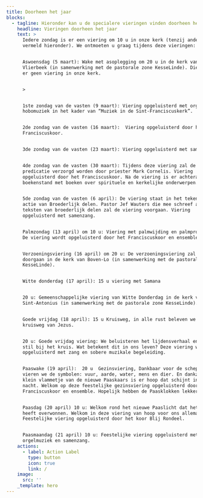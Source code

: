 ```yaml
---
title: Doorheen het jaar
blocks:
  - tagline: Hieronder kan u de specialere vieringen vinden doorheen het werkjaar.
    headline: Vieringen doorheen het jaar
    text: >
      Iedere zondag is er een viering om 10 u in onze kerk (tenzij anders
      vermeld hieronder). We ontmoeten u graag tijdens deze vieringen:


      Aswoensdag (5 maart): Wake met asoplegging om 20 u in de kerk van
      Vlierbeek (in samenwerking met de pastorale zone KesseLinde). Die avond is
      er geen viering in onze kerk.


      >


      1ste zondag van de vasten (9 maart): Viering opgeluisterd met orgel- en
      hobomuziek in het kader van “Muziek in de Sint-Franciscuskerk”. 


      2de zondag van de vasten (16 maart):  Viering opgeluisterd door het
      Franciscuskoor.


      3de zondag van de vasten (23 maart): Viering opgeluisterd met samenzang. 


      4de zondag van de vasten (30 maart): Tijdens deze viering zal de
      predicatie verzorgd worden door priester Mark Cornelis. Viering
      opgeluisterd door het Franciscuskoor. Na de viering is er achteraan een
      boekenstand met boeken over spirituele en kerkelijke onderwerpen.


      5de zondag van de vasten (6 april): De viering staat in het teken van de
      actie van Broederlijk delen. Pastor Jef Wauters die mee schreef aan de
      teksten van broederlijk delen zal de viering voorgaan. Viering
      opgeluisterd met samenzang. 


      Palmzondag (13 april) om 10 u: Viering met palmwijding en palmprocessie.
      De viering wordt opgeluisterd door het Franciscuskoor en ensemble.


      Verzoeningsviering (16 april) om 20 u: De verzoeningsviering zal dit jaar
      doorgaan in de kerk van Boven-Lo (in samenwerking met de pastorale zone
      KesseLinde). 


      Witte donderdag (17 april): 15 u viering met Samana


      20 u: Gemeenschappelijke viering van Witte Donderdag in de kerk van
      Sint-Antonius (in samenwerking met de pastorale zone KesseLinde). 


      Goede vrijdag (18 april): 15 u Kruisweg, in alle rust beleven we de
      kruisweg van Jezus. 


      20 u: Goede vrijdag viering: We beluisteren het lijdensverhaal en staan
      stil bij het kruis. Wat betekent dit in ons leven? Deze viering wordt
      opgeluisterd met zang en sobere muzikale begeleiding.


      Paaswake (19 april):  20 u  Gezinsviering, Dankbaar voor de schepping
      vieren we de symbolen: vuur, aarde, water, mens en dier. En dankzij een
      klein vlammetje van de nieuwe Paaskaars is er hoop dat schijnt in de
      nacht. Welkom op deze feestelijke gezinsviering opgeluisterd door het
      Franciscuskoor en ensemble. Hopelijk hebben de Paasklokken lekkers bij. 


      Paasdag (20 april) 10 u: Welkom rond het nieuwe Paaslicht dat het duister
      heeft overwonnen. Welkom in deze viering van hoop voor ons allemaal.
      Feestelijke viering opgeluisterd door het koor Blij Rondeel.


      Paasmaandag (21 april) 10 u: Feestelijke viering opgeluisterd met
      orgelmuziek en samenzang.
    actions:
      - label: Action Label
        type: button
        icon: true
        link: /
    image:
      src: ''
    _template: hero
---
```


